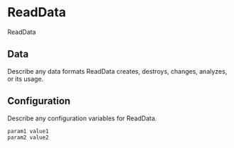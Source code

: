 # ReadData

ReadData

## Data

Describe any data formats ReadData creates, destroys, changes, analyzes, or its usage.




## Configuration

Describe any configuration variables for ReadData.

```
param1 value1
param2 value2
```

